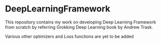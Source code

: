# DeepLearningFramework

This repository contains my work on developing Deep Learning Framework from scratch by referring Grokking Deep Learning book by Andrew Trask.

Various other optimizers and Loss functions are yet to be added
